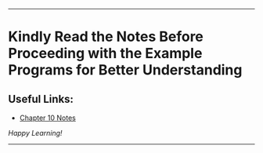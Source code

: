 
---

# Kindly Read the Notes Before Proceeding with the Example Programs for Better Understanding

## Useful Links:

- [Chapter 10 Notes](https://github.com/DipsanaRoy/learn-c-with-practice/blob/main/C010_File_IO/CHAPTER_10.pdf)

*Happy Learning!*

---
